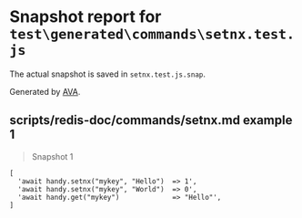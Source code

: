 # Snapshot report for `test\generated\commands\setnx.test.js`

The actual snapshot is saved in `setnx.test.js.snap`.

Generated by [AVA](https://ava.li).

## scripts/redis-doc/commands/setnx.md example 1

> Snapshot 1

    [
      'await handy.setnx("mykey", "Hello")  => 1',
      'await handy.setnx("mykey", "World")  => 0',
      'await handy.get("mykey")             => "Hello"',
    ]
